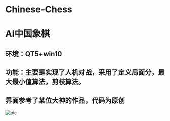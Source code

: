 # Chinese-Chess
# AI中国象棋
## 环境：QT5+win10
## 功能：主要是实现了人机对战，采用了定义局面分，最大最小值算法，剪枝算法。
## 界面参考了某位大神的作品，代码为原创



![pic](https://github.com/luoshiyong/LsyChess/blob/master/pic/2.PNG)
